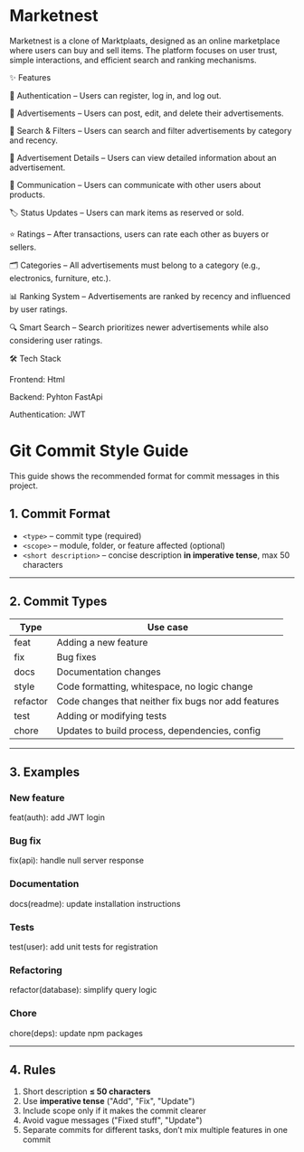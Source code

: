 # Marketnest

Marketnest is a clone of Marktplaats, designed as an online marketplace where users can buy and sell items. The platform focuses on user trust, simple interactions, and efficient search and ranking mechanisms.

✨ Features

🔐 Authentication – Users can register, log in, and log out.

📢 Advertisements – Users can post, edit, and delete their advertisements.

🔎 Search & Filters – Users can search and filter advertisements by category and recency.

📄 Advertisement Details – Users can view detailed information about an advertisement.

💬 Communication – Users can communicate with other users about products.

🏷️ Status Updates – Users can mark items as reserved or sold.

⭐ Ratings – After transactions, users can rate each other as buyers or sellers.

🗂️ Categories – All advertisements must belong to a category (e.g., electronics, furniture, etc.).

📊 Ranking System – Advertisements are ranked by recency and influenced by user ratings.

🔍 Smart Search – Search prioritizes newer advertisements while also considering user ratings.

    
🛠️ Tech Stack

Frontend: Html

Backend: Pyhton FastApi

Authentication: JWT



# Git Commit Style Guide

This guide shows the recommended format for commit messages in this project.

## 1. Commit Format

- `<type>` – commit type (required)  
- `<scope>` – module, folder, or feature affected (optional)  
- `<short description>` – concise description **in imperative tense**, max 50 characters  

---

## 2. Commit Types

| Type      | Use case |
|-----------|----------|
| feat      | Adding a new feature |
| fix       | Bug fixes |
| docs      | Documentation changes |
| style     | Code formatting, whitespace, no logic change |
| refactor  | Code changes that neither fix bugs nor add features |
| test      | Adding or modifying tests |
| chore     | Updates to build process, dependencies, config |

---

## 3. Examples

### New feature
feat(auth): add JWT login
### Bug fix
fix(api): handle null server response
### Documentation
docs(readme): update installation instructions
### Tests
test(user): add unit tests for registration
### Refactoring
refactor(database): simplify query logic
### Chore
chore(deps): update npm packages

---

## 4. Rules

1. Short description **≤ 50 characters**  
2. Use **imperative tense** ("Add", "Fix", "Update")  
3. Include scope only if it makes the commit clearer  
4. Avoid vague messages ("Fixed stuff", "Update")  
5. Separate commits for different tasks, don’t mix multiple features in one commit
